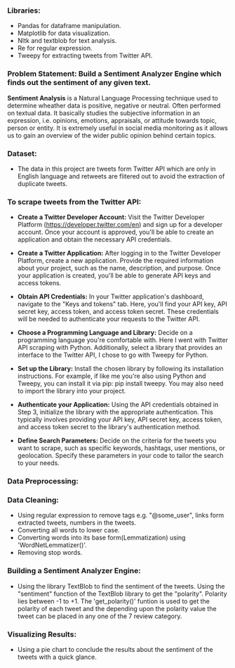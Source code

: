 ### Libraries:
* Pandas for dataframe manipulation.
* Matplotlib for data visualization.
* Nltk and textblob for text analysis.
* Re for regular expression.
* Tweepy for extracting tweets from Twitter API.

### Problem Statement: Build a Sentiment Analyzer Engine which finds out the sentiment of any given text.

**Sentiment Analysis** is a Natural Language Processing technique used to determine wheather data is positive, negative or neutral. Often performed on textual data. It basically studies the subjective information in an expression, i.e. opinions, emotions, appraisals, or attitude towards topic, person or entity. It is extremely useful in social media monitoring as it allows us to gain an overview of the wider public opinion behind certain topics. 

### Dataset: 
* The data in this project are tweets form Twitter API which are only in English language and retweets are flitered out to avoid the extraction of duplicate tweets.

### To scrape tweets from the Twitter API:
* **Create a Twitter Developer Account:** Visit the Twitter Developer Platform (https://developer.twitter.com/en) and sign up for a developer account. Once your account is approved, you'll be able to create an application and obtain the necessary API credentials.

* **Create a Twitter Application:** After logging in to the Twitter Developer Platform, create a new application. Provide the required information about your project, such as the name, description, and purpose. Once your application is created, you'll be able to generate API keys and access tokens.

* **Obtain API Credentials:** In your Twitter application's dashboard, navigate to the "Keys and tokens" tab. Here, you'll find your API key, API secret key, access token, and access token secret. These credentials will be needed to authenticate your requests to the Twitter API.

* **Choose a Programming Language and Library:** Decide on a programming language you're comfortable with. Here I went with Twitter API scraping with Python. Additionally, select a library that provides an interface to the Twitter API, I chose to go with Tweepy for Python.

* **Set up the Library:** Install the chosen library by following its installation instructions. For example, if like me you're also using Python and Tweepy, you can install it via pip: pip install tweepy. You may also need to import the library into your project.

* **Authenticate your Application:** Using the API credentials obtained in Step 3, initialize the library with the appropriate authentication. This typically involves providing your API key, API secret key, access token, and access token secret to the library's authentication method.

* **Define Search Parameters:** Decide on the criteria for the tweets you want to scrape, such as specific keywords, hashtags, user mentions, or geolocation. Specify these parameters in your code to tailor the search to your needs.

### Data Preprocessing:
### Data Cleaning: 
* Using regular expression to remove tags e.g. "@some_user", links form extracted tweets, numbers in the tweets. 
* Converting all words to lower case.
* Converting words into its base form(Lemmatization) using 'WordNetLemmatizer()'.
* Removing stop words.

### Building a Sentiment Analyzer Engine:
* Using the library TextBlob to find the sentiment of the tweets. Using the "sentiment" function of the TextBlob library to get the "polarity". Polarity lies between -1 to +1. The 'get_polarity()' funtion is used to get the polarity of each tweet and the depending upon the polarity value the tweet can be placed in any one of the 7 review category. 

### Visualizing Results:
* Using a pie chart to conclude the results about the sentiment of the tweets with a quick glance.
